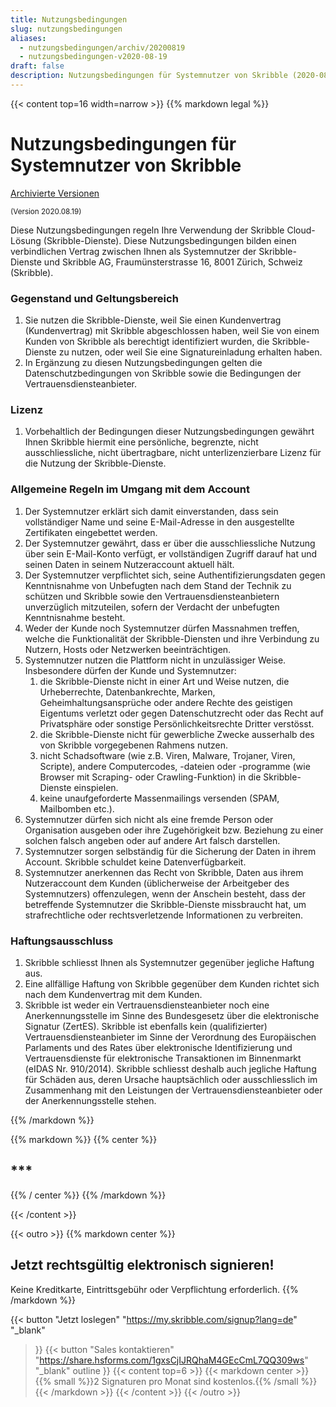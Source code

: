 ```yaml
---
title: Nutzungsbedingungen
slug: nutzungsbedingungen
aliases:
  - nutzungsbedingungen/archiv/20200819
  - nutzungsbedingungen-v2020-08-19
draft: false
description: Nutzungsbedingungen für Systemnutzer von Skribble (2020-08-19)
---
```


{{< content top=16 width=narrow >}}
{{% markdown legal %}}
# Nutzungsbedingungen für Systemnutzer von Skribble

[Archivierte Versionen](/de/nutzungsbedingungen/archiv)

<small>(Version 2020.08.19)</small>

Diese Nutzungsbedingungen regeln Ihre Verwendung der Skribble Cloud-Lösung (Skribble-Dienste). Diese Nutzungsbedingungen bilden einen verbindlichen Vertrag zwischen Ihnen als Systemnutzer der Skribble-Dienste und Skribble AG, Fraumünsterstrasse 16, 8001 Zürich, Schweiz (Skribble).

### Gegenstand und Geltungsbereich
1. Sie nutzen die Skribble-Dienste, weil Sie einen Kundenvertrag (Kundenvertrag) mit Skribble abgeschlossen haben, weil Sie von einem Kunden von Skribble als berechtigt identifiziert wurden, die Skribble-Dienste zu nutzen, oder weil Sie eine Signatureinladung erhalten haben. 
2. In Ergänzung zu diesen Nutzungsbedingungen gelten die Datenschutzbedingungen von Skribble sowie die Bedingungen der Vertrauensdiensteanbieter.

### Lizenz
1. Vorbehaltlich der Bedingungen dieser Nutzungsbedingungen gewährt Ihnen Skribble hiermit eine persönliche, begrenzte, nicht ausschliessliche, nicht übertragbare, nicht unterlizenzierbare Lizenz für die Nutzung der Skribble-Dienste.

### Allgemeine Regeln im Umgang mit dem Account
1. Der Systemnutzer erklärt sich damit einverstanden, dass sein vollständiger Name und seine E-Mail-Adresse in den ausgestellte Zertifikaten eingebettet werden. 
2. Der Systemnutzer gewährt, dass er über die ausschliessliche Nutzung über sein E-Mail-Konto verfügt, er vollständigen Zugriff darauf hat und seinen Daten in seinem Nutzeraccount aktuell hält. 
3. Der Systemnutzer verpflichtet sich, seine Authentifizierungsdaten gegen Kenntnisnahme von Unbefugten nach dem Stand der Technik zu schützen und Skribble sowie den Vertrauensdiensteanbietern unverzüglich mitzuteilen, sofern der Verdacht der unbefugten Kenntnisnahme besteht.
4. Weder der Kunde noch Systemnutzer dürfen Massnahmen treffen, welche die Funktionalität der Skribble-Diensten und ihre Verbindung zu Nutzern, Hosts oder Netzwerken beeinträchtigen. 
5. Systemnutzer nutzen die Plattform nicht in unzulässiger Weise. Insbesondere dürfen der Kunde und Systemnutzer:
    1. die Skribble-Dienste nicht in einer Art und Weise nutzen, die Urheberrechte, 	Datenbankrechte, Marken, Geheimhaltungsansprüche oder andere Rechte des geistigen Eigentums verletzt oder gegen Datenschutzrecht oder das Recht auf Privatsphäre oder sonstige Persönlichkeitsrechte Dritter verstösst.
    2. die Skribble-Dienste nicht für gewerbliche Zwecke ausserhalb des von Skribble vorgegebenen Rahmens nutzen.
    3. nicht Schadsoftware (wie z.B. Viren, Malware, Trojaner, Viren, Scripte), andere 	Computercodes, -dateien oder -programme (wie Browser mit Scraping- oder 	Crawling-Funktion) in die Skribble-Dienste einspielen.
    4. keine unaufgeforderte Massenmailings versenden (SPAM, Mailbomben etc.).
6. Systemnutzer dürfen sich nicht als eine fremde Person oder Organisation ausgeben oder ihre Zugehörigkeit bzw. Beziehung zu einer solchen falsch angeben oder auf andere Art falsch darstellen.
7. Systemnutzer sorgen selbständig für die Sicherung der Daten in ihrem Account. Skribble schuldet keine Datenverfügbarkeit.
8. Systemnutzer anerkennen das Recht von Skribble, Daten aus ihrem Nutzeraccount dem Kunden (üblicherweise der Arbeitgeber des Systemnutzers) offenzulegen, wenn der Anschein besteht, dass der betreffende Systemnutzer die Skribble-Dienste missbraucht hat, um strafrechtliche oder rechtsverletzende Informationen zu verbreiten.


### Haftungsausschluss
1. Skribble schliesst Ihnen als Systemnutzer gegenüber jegliche Haftung aus. 
2. Eine allfällige Haftung von Skribble gegenüber dem Kunden richtet sich nach dem Kundenvertrag mit dem Kunden. 
3. Skribble ist weder ein Vertrauensdiensteanbieter noch eine Anerkennungsstelle im Sinne des Bundesgesetz über die elektronische Signatur (ZertES). Skribble ist ebenfalls kein (qualifizierter) Vertrauensdiensteanbieter im Sinne der Verordnung des Europäischen Parlaments und des Rates über elektronische Identifizierung und Vertrauensdienste für elektronische Transaktionen im Binnenmarkt (eIDAS Nr. 910/2014). Skribble schliesst deshalb auch jegliche Haftung für Schäden aus, deren Ursache hauptsächlich oder ausschliesslich im Zusammenhang mit den Leistungen der Vertrauensdiensteanbieter oder der Anerkennungsstelle stehen.

{{% /markdown %}}

{{% markdown %}}
{{% center %}}
## ***
{{% / center %}}
{{% /markdown %}}

{{< /content >}}

[//]: # (--------------------------------------------------------------------------------------------------------------)

{{< outro >}}
{{% markdown center %}}
## Jetzt rechtsgültig elektronisch signieren!
Keine Kreditkarte, Eintrittsgebühr oder
Verpflichtung erforderlich.
{{% /markdown %}}

{{< button
  "Jetzt loslegen"
  "https://my.skribble.com/signup?lang=de"
  "_blank"
>}}
{{< button
  "Sales kontaktieren"
  "https://share.hsforms.com/1gxsCjIJRQhaM4GEcCmL7QQ309ws"
  "_blank"
  outline
>}}
{{< content top=6 >}}
{{< markdown center >}}
{{% small %}}2 Signaturen pro Monat sind kostenlos.{{% /small %}} 
{{< /markdown >}}
{{< /content >}}
{{< /outro >}}
